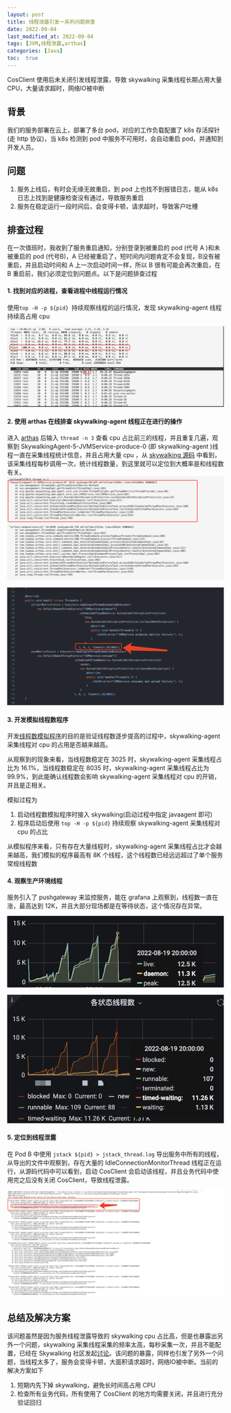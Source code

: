 ```yaml
---
layout: post
title: 线程泄露引发一系列问题排查
date: 2022-09-04
last_modified_at: 2022-09-04
tags: [JVM,线程泄露,arthas]
categories: [Java]
toc:  true
---
```


CosClient 使用后未关闭引发线程泄露，导致 skywalking 采集线程长期占用大量 CPU，大量请求超时，网络IO被中断

## 背景

我们的服务部署在云上，部署了多台 pod，对应的工作负载配置了 k8s 存活探针(走 http 协议)，当 k8s 检测到 pod 中服务不可用时，会自动重启 pod，并通知到开发人员。

## 问题

1. 服务上线后，有时会无缘无故重启，到 pod 上也找不到报错日志，能从 k8s 日志上找到是健康检查没有通过，导致服务重启
2. 服务在稳定运行一段时间后，会变得卡顿，请求超时，导致客户吐槽

## 排查过程



在一次值班时，我收到了服务重启通知，分别登录到被重启的 pod (代号 A )和未被重启的 pod (代号B)，A 已经被重启了，短时间内问题肯定不会复现，B没有被重启，并且启动时间和 A 上一次启动时间一样，所以 B 很有可能会再次重启，在 B 重启前，我们必须定位到问题点。以下是问题排查过程



#### 1. 找到对应的进程，查看进程中线程运行情况

使用`top -H -p ${pid} `持续观察线程的运行情况，发现 skywalking-agent 线程持续高占用 cpu 

![image-20220904111348248](/images/image-20220904111348248.png)

#### 2. 使用 arthas 在线排查 skywalking-agent 线程正在进行的操作
进入 [arthas](https://arthas.aliyun.com/doc/) 后输入 `thread -n 3` 查看 cpu 占比前三的线程，并且重复几遍，观察到 SkywalkingAgent-5-JVMService-produce-0 (即 skywalking-agent )线程一直在采集线程统计信息，并且占用大量 cpu ，从 [skywalking 源码](https://github.com/apache/skywalking/blob/website-docs/8.6.0/apm-sniffer/apm-agent-core/src/main/java/org/apache/skywalking/apm/agent/core/jvm/JVMService.java) 中看到，该采集线程每秒调用一次，统计线程数量，到这里就可以定位到大概率是和线程数有关。
![image-20220904111348248](/images/image-202209041121.png)

![image-20220904112916607](/images/image-20220904112916607.png)

#### 3. 开发模拟线程数程序
开发[线程数模拟程序](/code/MockApp.java)的目的是验证线程数逐步提高的过程中，skywalking-agent 采集线程对 cpu 的占用是否越来越高。

从观察到的现象来看，当线程数稳定在 3025 时，skywalking-agent 采集线程占比为 16.1%，当线程数稳定在 8035 时，skywalking-agent 采集线程占比为 99.9%，到此能确认线程数会影响 skywalking-agent 采集线程对 cpu 的开销，并且是正相关。

模拟过程为

1. 启动线程数模拟程序时接入 skywalking(启动过程中指定 javaagent 即可)
2. 程序启动后使用 `top -H -p ${pid}` 持续观察 skywalking-agent 采集线程对 cpu 的占比

从模拟程序来看，只有存在大量线程时，skywalking-agent 采集线程占比才会越来越高，我们模拟的程序最高有 8K 个线程，这个线程数已经远远超过了单个服务常规线程数

#### 4. 观察生产环境线程

服务引入了 pushgateway 来监控服务，能在 grafana 上观察到，线程数一直在涨，最高达到 12K，并且大部分现场都是在等待状态，这个情况存在异常。

![image-20220904121642466](/images/image-20220904121642466.png)

![image-20220904121737549](/images/image-20220904121737549.png)

#### 5. 定位到线程泄露

在 Pod B 中使用 `jstack ${pid} > jstack_thread.log` 导出服务中所有的线程，从导出的文件中观察到，存在大量的 IdleConnectionMonitorThread 线程正在运行，从源码代码中可以看到，启动 CosClient 会启动该线程，并且业务代码中使用完之后没有关闭 CosClient，导致线程泄露。

![image-20220904121159897](/images/image-20220904121159897.png)

## 总结及解决方案

该问题虽然是因为服务线程泄露导致的 skywalking cpu 占比高，但是也暴露出另外一个问题，skywalking 采集线程采集的频率太高，每秒采集一次，并且不能配置，已经在 Skywalking 社区发起[讨论](https://github.com/apache/skywalking/discussions/9527)。该问题的暴露，同样也引发了另外一个问题，当线程太多了，服务会变得卡顿，大面积请求超时，网络IO被中断。当前的解决方案如下

1. 短期内先下掉 skywalking，避免长时间高占用 CPU
2. 检查所有业务代码，所有使用了 CosClient 的地方均需要关闭，并且进行充分验证回归



